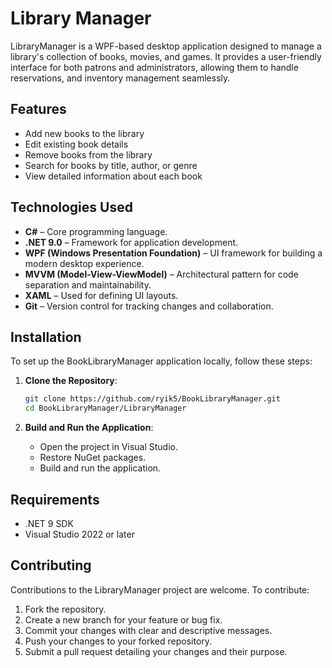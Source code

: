 # Library Manager

LibraryManager is a WPF-based desktop application designed to manage a library's collection of books, movies, and games. It provides a user-friendly interface for both patrons and administrators, allowing them to handle reservations, and inventory management seamlessly.

## Features

- Add new books to the library
- Edit existing book details
- Remove books from the library
- Search for books by title, author, or genre
- View detailed information about each book

## Technologies Used

- **C#** – Core programming language.
- **.NET 9.0** – Framework for application development.
- **WPF (Windows Presentation Foundation)** – UI framework for building a modern desktop experience.
- **MVVM (Model-View-ViewModel)** – Architectural pattern for code separation and maintainability.
- **XAML** – Used for defining UI layouts.
- **Git** – Version control for tracking changes and collaboration.

## Installation

To set up the BookLibraryManager application locally, follow these steps:

1. **Clone the Repository**:
   ```bash
   git clone https://github.com/ryik5/BookLibraryManager.git
   cd BookLibraryManager/LibraryManager
   ```

2. **Build and Run the Application**:
   - Open the project in Visual Studio.
   - Restore NuGet packages.
   - Build and run the application.

## Requirements

- .NET 9 SDK
- Visual Studio 2022 or later

## Contributing

Contributions to the LibraryManager project are welcome. To contribute:

1. Fork the repository.
2. Create a new branch for your feature or bug fix.
3. Commit your changes with clear and descriptive messages.
4. Push your changes to your forked repository.
5. Submit a pull request detailing your changes and their purpose.
